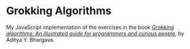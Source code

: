 # Grokking Algorithms
My JavaScript implementation of the exercises in the book [*Grokking algorithms: An illustrated guide for programmers and curious people*](https://www.amazon.com/Grokking-Algorithms-illustrated-programmers-curious/dp/1617292230/ref=sr_1_1?ie=UTF8&qid=1498429126&sr=8-1&keywords=grokking+algorithms), by Aditya Y. Bhargava.
